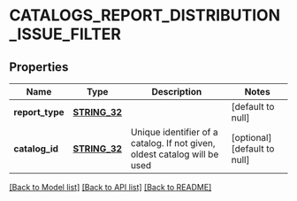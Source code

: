 # CATALOGS_REPORT_DISTRIBUTION_ISSUE_FILTER

## Properties
Name | Type | Description | Notes
------------ | ------------- | ------------- | -------------
**report_type** | [**STRING_32**](STRING_32.md) |  | [default to null]
**catalog_id** | [**STRING_32**](STRING_32.md) | Unique identifier of a catalog. If not given, oldest catalog will be used | [optional] [default to null]

[[Back to Model list]](../README.md#documentation-for-models) [[Back to API list]](../README.md#documentation-for-api-endpoints) [[Back to README]](../README.md)


